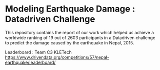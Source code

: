 # Modeling Earthquake Damage : Datadriven Challenge
This repository contains the report of our work which helped us achieve a worldwide ranking of 19 out of 2603 participants in a Datadriven challenge to predict the damage caused by the earthquake in Nepal, 2015.

Leaderboard : Team C3 KLETech<br>
https://www.drivendata.org/competitions/57/nepal-earthquake/leaderboard/

